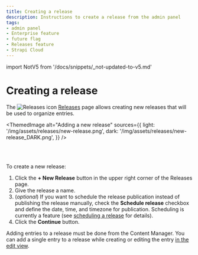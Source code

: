 ```yaml
---
title: Creating a release
description: Instructions to create a release from the admin panel
tags:
- admin panel
- Enterprise feature
- future flag
- Releases feature
- Strapi Cloud
---
```


import NotV5 from '/docs/snippets/_not-updated-to-v5.md'

# Creating a release  <EnterpriseBadge /> <CloudTeamBadge />

<NotV5/>

The ![Releases icon](/img/assets/icons/releases.svg) [Releases](/user-docs/releases/introduction) page allows creating new releases that will be used to organize entries.

<!-- TODO: update screenshot to show scheduling -->
<ThemedImage
  alt="Adding a new release"
  sources={{
    light: '/img/assets/releases/new-release.png',
    dark: '/img/assets/releases/new-release_DARK.png',
  }}
/>

<br /><br />

To create a new release:

1. Click the **+ New Release** button in the upper right corner of the Releases page.  
2. Give the release a name.
3. (_optional_) If you want to schedule the release publication instead of publishing the release manually, check the **Schedule release** checkbox and define the date, time, and timezone for publication. Scheduling is currently a <FutureBadge /> feature (see [scheduling a release](/user-docs/releases/managing-a-release#scheduling-a-release-) for details).
4. Click the **Continue** button.

Adding entries to a release must be done from the Content Manager. You can add a single entry to a release while creating or editing the entry [in the edit view](/user-docs/content-manager/adding-content-to-releases).

<!-- TODO: for later, when multiple addition is implemented, probably in 4.20 -->
<!-- 
Adding entries to a release must be done from the Content Manager:

- You can add multiple entries to a release [from the list view](/user-docs/content-manager/adding-content-to-releases#adding-multiple-entries-to-a-release).
- You can also add a single entry to a release while creating or editing the entry [in the edit view](/user-docs/content-manager/adding-content-to-releases#adding-a-single-entry-to-a-release). -->

